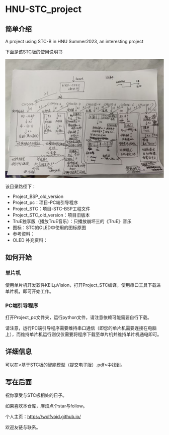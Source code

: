 # HNU-STC_project
## 简单介绍

A project using STC-B in HNU Summer2023, an interesting project

下面是该STC版的使用说明书

![](STC说明书.jpg)

该目录路径下：

- Project_BSP_old_version
- Project_pc：项目-PC端引导程序
- Project_STC：项目-STC-BSP工程文件
- Project_STC_old_version：项目旧版本
- TruE独享版（播放TruE音乐）：只播放崩坏三的《TruE》音乐
- 图标：STC的OLED中使用的图标原图
- 参考资料：
- OLED 补充资料：

## 如何开始

### 单片机

使用单片机开发软件KEILμVision，打开Project_STC编译，使用串口工具下载进单片机，即可开始工作。

### PC端引导程序

打开Project_pc文件夹，运行python文件，请注意依赖可能需要自行下载。

请注意，运行PC端引导程序需要维持串口通信（即您的单片机需要连接在电脑上），而维持单片机运行则仅仅需要将程序下载至单片机并维持单片机通电即可。

## 详细信息

可以在<基于STC板的智能模型（提交电子版）.pdf>中找到。

## 写在后面

祝你享受与STC板相处的日子。

如果喜欢本仓库，麻烦点个star与follow。

个人主页：https://wolfvoid.github.io/

欢迎友链与联系。
